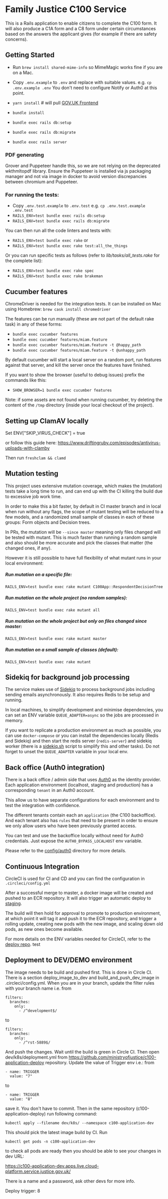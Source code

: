 # Family Justice C100 Service

This is a Rails application to enable citizens to complete the C100 form. It will also produce a C1A form and a C8 form under certain circumstances based on the answers the applicant gives (for example if there are safety concerns).

## Getting Started

* Run `brew install shared-mime-info` so MimeMagic works fine if you are on a Mac.

* Copy `.env.example` to `.env` and replace with suitable values. e.g. `cp .env.example .env`
You don't need to configure Notify or Auth0 at this point.

* `yarn install` # will pull [GOV.UK Frontend](https://design-system.service.gov.uk)
* `bundle install`
* `bundle exec rails db:setup`
* `bundle exec rails db:migrate`
* `bundle exec rails server`

### PDF generating
Grover and Puppeteer handle this, so we are not relying on the deprecated wkthmltopdf library.
Ensure the Puppeteer is installed via js packaging manager and not via image in docker to avoid version discrepancies between chromium and Puppeteer.

### For running the tests:

* Copy `.env.test.example` to `.env.test` e.g. `cp .env.test.example .env.test`
* `RAILS_ENV=test bundle exec rails db:setup`
* `RAILS_ENV=test bundle exec rails db:migrate`

You can then run all the code linters and tests with:

* `RAILS_ENV=test bundle exec rake`
or
* `RAILS_ENV=test bundle exec rake test:all_the_things`

Or you can run specific tests as follows (refer to *lib/tasks/all_tests.rake* for the complete list):

* `RAILS_ENV=test bundle exec rake spec`
* `RAILS_ENV=test bundle exec rake brakeman`

## Cucumber features

ChromeDriver is needed for the integration tests. It can be installed on Mac using Homebrew: `brew cask install chromedriver`

The features can be run manually (these are not part of the default rake task) in any of these forms:

* `bundle exec cucumber features`
* `bundle exec cucumber features/miam.feature`
* `bundle exec cucumber features/miam.feature -t @happy_path`
* `bundle exec cucumber features/miam.feature -t @unhappy_path`

By default cucumber will start a local server on a random port, run features against that server, and kill the server once the features have finished.

If you want to show the browser (useful to debug issues) prefix the commands like this:

* `SHOW_BROWSER=1 bundle exec cucumber features`

Note: if some assets are not found when running cucumber, try deleting the content of the `/tmp` directory (inside your local checkout of the project).

## Setting up ClamAV locally

Set ENV["SKIP_VIRUS_CHECK"] = true

or follow this guide here: https://www.driftingruby.com/episodes/antivirus-uploads-with-clamby

Then run `freshclam && clamd`

## Mutation testing

This project uses extensive mutation coverage, which makes the (mutation) tests take a long time to run, and can end up with the CI killing the build due to excessive job work time.

In order to make this a bit faster, by default in CI master branch and in local when run without any flags, the scope of mutant testing will be reduced to a few models, and a randomized small sample of classes in each of these groups: Form objects and Decision trees.

In PRs, the mutation will be `--since master` meaning only files changed will be tested with mutant. This is much faster than running a random sample and also should be more accurate and pick the classes that matter (the changed ones, if any).

However it is still possible to have full flexibility of what mutant runs in your local environment:

##### Run mutation on a specific file:
`RAILS_ENV=test bundle exec rake mutant C100App::RespondentDecisionTree`

##### Run mutation on the whole project (no random samples):
`RAILS_ENV=test bundle exec rake mutant all`

##### Run mutation on the whole project but only on files changed since master:
`RAILS_ENV=test bundle exec rake mutant master`

##### Run mutation on a small sample of classes (default):
`RAILS_ENV=test bundle exec rake mutant`

## Sidekiq for background job processing

The service makes use of [Sidekiq](https://github.com/mperham/sidekiq) to process background jobs including sending
emails asynchronously. It also requires Redis to be setup and running.

In local machines, to simplify development and minimise dependencies, you can set an ENV variable `QUEUE_ADAPTER=async`
so the jobs are processed in memory.

If you want to replicate a production environment as much as possible, you can use `docker-compose` or you can install
the dependencies locally (Redis and Sidekiq) and then start the redis server (`redis-server`) and sidekiq worker (there
is a [sidekiq.sh](/sidekiq.sh) script to simplify this and other tasks).
Do not forget to unset the `QUEUE_ADAPTER` variable in your local env.

## Back office (Auth0 integration)

There is a back office / admin side that uses [Auth0](http://auth0.com) as the identity provider.
Each application environment (localhost, staging and production) has a corresponding `tenant` in an Auth0 account.

This allow us to have separate configurations for each environment and to test the integration with confidence.

The different tenants contain each an `application` (the C100 backoffice). And each tenant also has `rules` that need to
be present in order to ensure we only allow users who have been previously granted access.

You can test and use the backoffice locally without need for Auth0 credentials. Just expose the `AUTH0_BYPASS_LOCALHOST`
env variable.

Please refer to the [config/auth0](config/auth0) directory for more details.

## Continuous Integration

CircleCI is used for CI and CD and you can find the configuration in `.circleci/config.yml`

After a successful merge to master, a docker image will be created and pushed to an ECR repository.
It will also trigger an automatic deploy to [staging][k8s-staging].

The build will then hold for approval to promote to production environment, at which point it will tag it and push it to the ECR repository, and trigger a rolling update, creating new pods with the new image, and scaling down old pods, as new ones become available.

For more details on the ENV variables needed for CircleCI, refer to the [deploy repo][deploy-repo]. test

[taxtribs]: https://github.com/ministryofjustice/tax-tribunals-datacapture
[deploy-repo]: https://github.com/ministryofjustice/c100-application-deploy
[k8s-staging]: https://c100-application-staging.apps.live-1.cloud-platform.service.justice.gov.uk
[k8s-dev]: https://c100-application-dev.apps.live.cloud-platform.service.justice.gov.uk/

## Deployment to DEV/DEMO environment
The image needs to be build and pushed first. This is done in Circle CI.
There is a section deploy_image_to_dev and build_and_push_dev_image in .circleci/config.yml.
When you are in your branch, update the filter rules with your branch name i.e.
from
```
filters:
  branches:
    only:
      - /^development$/
```
to
```
filters:
  branches:
    only:
      - /^rst-5889$/
```
And push the changes. Wait until the build is green in Circle CI.
Then open dev/k8s/deployment.yml from https://github.com/ministryofjustice/c100-application-deploy repository.
Update the value of Trigger env i.e.:
from
```
- name: TRIGGER
  value: "7"
```
to
```
- name: TRIGGER
  value: "8"
```

save it. You don't have to commit.
Then in the same repository (c100-application-deploy)
run following command:
```
kubectl apply --filename dev/k8s/ --namespace c100-application-dev
```
This should pick the latest image build by CI.
Run
```
kubectl get pods -n c100-application-dev
```
to check all pods are ready then you should be able to see your changes in dev URL:

https://c100-application-dev.apps.live.cloud-platform.service.justice.gov.uk/

There is a name and a password, ask other devs for more info.

Deploy trigger: 8
